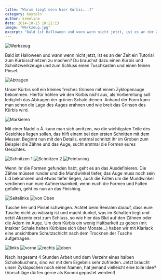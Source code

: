 ```yaml
---
title: "Warum liegt denn hier Kürbis...?"
category: basteln
author: Ermeline
date: 2014-10-25 18:21:13
image: "Werkzeug.jpg"
excerpt: "Bald ist Halloween und wann wenn nicht jetzt, ist es an der Zeit ein Tutorial zum Kürbisschnitzen zu machen?"
---
```


![Werkzeug](Werkzeug.jpg)

Bald ist Halloween und wann wenn nicht jetzt, ist es an der Zeit ein Tutorial zum Kürbisschnitzen zu machen? Du brauchst dazu einen Kürbis und Schnitzwerkzeuge und zum Schluss einen Tuschkasten und einen feinen Pinsel.


![Abtragen](Abtragen.jpg)

Unser Kürbis soll ein kleines freches Grinsen mit einem Zyklopenauge bekommen. Hierfür höhlen wir den Kürbis nicht aus, als Vorbereitung soll lediglich das Abtragen der grünen Schale dienen. Anhand der Form kann man schon die Lage des Auges erahnen und wie breit das Grinsen des Kürbis wird.


![Markieren](Markieren.jpeg)

Mit einer Nadel o.Ä. kann man sich anritzen, wo die wichtigsten Teile des Gesichtes liegen sollen, das hilft einem bei den ersten Schnitten mit dem Messer. Beginnt nun mit den Details, erstmal schnitzt ihr im Groben zum Beispiel die Zähne und das Auge, sucht erstmal die Formen eures Gesichtes.


![Schnitzen 1](Schnitzen1.jpg)
![Schnitzen 2](Schnitzen2.jpg)
![Feintuning](Feintuning.jpg)

Wenn ihr die Formen gefunden habt, geht es an das Ausdefinieren. Die Zähne müssen runder und die Mundwinkel tiefer, das Auge muss noch sein Lid bekommen und etwas tiefer liegen, auch die Falten um die Mundwinkel verdienen nun eure Aufmerksamkeit, wenn euch die Formen und Falten gefallen, geht es nun an das Finishing.  


![Seitelinks](Seitelinks.jpg)
![von Oben](vonOben.jpg)

Tusche her und Pinsel schwingen. Achtet beim Bemalen darauf, dass eure Tusche nicht zu wässrig ist und macht dunkel, was im Schatten liegt und setzt Akzente erst zum Schluss, so wie hier das Blut auf den Zähnen oder die Adern im Auge. Um dem Kürbis ein wenig Haltbarkeit zu geben (mit intakter Schale halten Kürbisse sich über Monate...) haben wir mit Klarlack eine unsichtbare Schutzschicht nach dem Trocknen der Tusche aufgetragen.


![links](links.jpg)
![vorne](vorne.jpg)
![rechts](rechts.jpg)
![oben](oben.jpg)

Nach insgesamt 4 Stunden Arbeit und dem Verzehr eines halben Schokokuchens, sind wir mit dem Ergebnis sehr zufrieden. Jetzt braucht unser Zyklopschen noch einen Namen, hat jemand vielleicht eine tolle Idee? (Vorschläge dürfen gerne als Kommi gepostet werden!)
